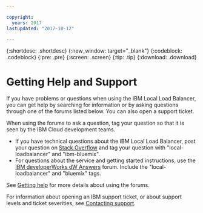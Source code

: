```yaml
---

copyright:
  years: 2017
lastupdated: "2017-10-12"

---
```


{:shortdesc: .shortdesc}
{:new_window: target="_blank"}
{:codeblock: .codeblock}
{:pre: .pre}
{:screen: .screen}
{:tip: .tip}
{:download: .download}

# Getting Help and Support

If you have problems or questions when using the IBM Local Load Balancer, you can get help by searching for information or by asking questions through one of the forums listed below. You can also open a support ticket.

When using the forums to ask a question, tag your question so that it is seen by the IBM Cloud development teams.

* If you have technical questions about the IBM Local Load Balancer, post your question on [Stack Overflow](https://stackoverflow.com/search?q=local-loadbalancer+ibm-bluemix) and tag your question with "local-loadbalancer" and "ibm-bluemix".
* For questions about the service and getting started instructions, use the [IBM developerWorks dW Answers](https://developer.ibm.com/answers/topics/local-loadbalancer.html?smartspace=bluemix) forum. Include the "local-loadbalancer" and "bluemix" tags.

See [Getting help](https://console.bluemix.net/docs/support/index.html#getting-help) for more details about using the forums.

For information about opening an IBM support ticket, or about support levels and ticket severities, see [Contacting support](https://console.bluemix.net/docs/support/index.html#contacting-support).
